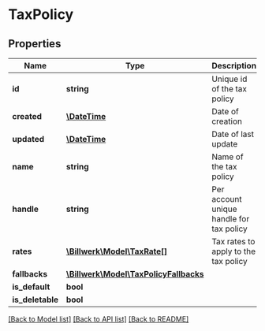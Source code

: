 # TaxPolicy

## Properties
Name | Type | Description | Notes
------------ | ------------- | ------------- | -------------
**id** | **string** | Unique id of the tax policy | 
**created** | [**\DateTime**](\DateTime.md) | Date of creation | 
**updated** | [**\DateTime**](\DateTime.md) | Date of last update | 
**name** | **string** | Name of the tax policy | 
**handle** | **string** | Per account unique handle for tax policy | 
**rates** | [**\Billwerk\Model\TaxRate[]**](TaxRate.md) | Tax rates to apply to the tax policy | [optional] 
**fallbacks** | [**\Billwerk\Model\TaxPolicyFallbacks**](TaxPolicyFallbacks.md) |  | 
**is_default** | **bool** |  | [optional] 
**is_deletable** | **bool** |  | [optional] 

[[Back to Model list]](../../README.md#documentation-for-models) [[Back to API list]](../../README.md#documentation-for-api-endpoints) [[Back to README]](../../README.md)

